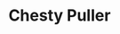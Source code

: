 ---
url: 'https://en.wikipedia.org/wiki/Chesty_Puller'
title: Chesty Puller
dateRead: '2024-01-27'
authors:
  - wikipedia
notes: Puller is the most decorated Marine in American history.
topics:
  - war
purposes:
  - personal
---